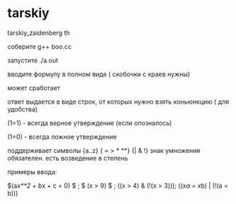 # tarskiy
tarskiy_zaidenberg th

соберите g++ boo.cc

запустите ./a.out

вводите формулу в полном виде ( скобочки  с краев нужны)

может сработает

ответ выдается в виде строк, от которых нужно взять коньюнкцию ( для удобства)

(1=1) - всегда верное утверждение (если опозналось)

(1=0) - всегда ложное утверждение

поддерживает символы {a..z} { = > * **} {| & !} знак умножения обязателен. есть возведение в степень

примеры ввода: 

$(a*x**2 + b*x + c = 0) $ ; $ (x > 9) $ ; ((x > 4) & (!(x > 3))); ((x*a = x*b) | (!(a = b)))
